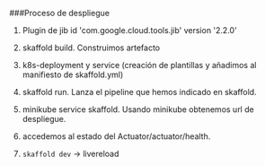 ###Proceso de despliegue

1) Plugin de jib  id 'com.google.cloud.tools.jib' version '2.2.0'

2) skaffold build. Construimos artefacto

3) k8s-deployment y service (creación de plantillas y añadimos al manifiesto de skaffold.yml)

3) skaffold run. Lanza el pipeline que hemos indicado en skaffold.

4) minikube service skaffold. Usando minikube obtenemos url de despliegue.

5) accedemos al estado del Actuator/actuator/health.

6) `skaffold dev` -> livereload
